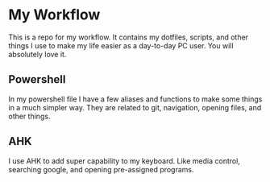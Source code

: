 # My Workflow

This is a repo for my workflow. It contains my dotfiles, scripts, and other things I use to make my life easier as a day-to-day PC user. You will absolutely love it.

## Powershell

In my powershell file I have a few aliases and functions to make some things in a much simpler way. They are related to git, navigation, opening files, and other things.

## AHK

I use AHK to add super capability to my keyboard. Like media control, searching google, and opening pre-assigned programs.
